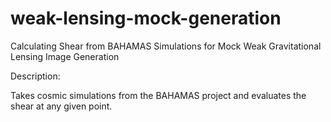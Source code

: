 # weak-lensing-mock-generation

Calculating Shear from BAHAMAS Simulations for Mock Weak Gravitational Lensing Image Generation

Description:





Takes cosmic simulations from the BAHAMAS project and evaluates the shear at any given point.